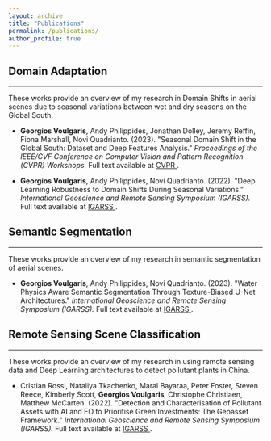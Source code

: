 ```yaml
---
layout: archive
title: "Publications"
permalink: /publications/
author_profile: true
---
```


## Domain Adaptation
_____
These works provide an overview of my research in Domain Shifts in aerial scenes due to seasonal variations between wet and dry seasons on the Global South.

* **Georgios Voulgaris**, Andy Philippides, Jonathan Dolley, Jeremy Reffin, Fiona Marshall, Novi Quadrianto. (2023). "Seasonal Domain Shift in the Global South: Dataset and Deep Features Analysis."
<i>Proceedings of the IEEE/CVF Conference on Computer Vision and Pattern Recognition (CVPR) Workshops. </i> Full text available at <a href="https://openaccess.thecvf.com/content/CVPR2023W/EarthVision/html/Voulgaris_Seasonal_Domain_Shift_in_the_Global_South_Dataset_and_Deep_CVPRW_2023_paper.html"> CVPR </a>.

* **Georgios Voulgaris**, Andy Philippides, Novi Quadrianto. (2022). "Deep Learning Robustness to Domain Shifts During Seasonal Variations."
<i>International Geoscience and Remote Sensing Symposium (IGARSS). </i> Full text available at <a href="https://ieeexplore.ieee.org/abstract/document/9883940"> IGARSS </a>.

## Semantic Segmentation
_____
These works provide an overview of my research in semantic segmentation of aerial scenes.

* **Georgios Voulgaris**, Andy Philippides, Novi Quadrianto. (2023). "Water Physics Aware Semantic Segmentation Through Texture-Biased U-Net Architectures."
<i>International Geoscience and Remote Sensing Symposium (IGARSS). </i> Full text available at <a href="https://ieeexplore.ieee.org/abstract/document/9883940"> IGARSS </a>.

## Remote Sensing Scene Classification
_____
These works provide an overview of my research in using remote sensing data and Deep Learning architectures to detect pollutant plants in China.  

* Cristian Rossi, Nataliya Tkachenko, Maral Bayaraa, Peter Foster, Steven Reece, Kimberly Scott, **Georgios Voulgaris**, Christophe Christiaen, Matthew McCarten. (2022). "Detection and Characterisation of Pollutant Assets with AI and EO to Prioritise Green Investments: The Geoasset Framework."
<i>International Geoscience and Remote Sensing Symposium (IGARSS). </i> Full text available at <a href="https://ieeexplore.ieee.org/abstract/document/9883772"> IGARSS </a>.

<!-- {% if author.googlescholar %}
  You can also find my articles on <u><a href="{{author.googlescholar}}">my Google Scholar profile</a>.</u>
{% endif %}

{% include base_path %}

{% for post in site.publications reversed %}
  {% include archive-single.html %}
{% endfor %} -->
